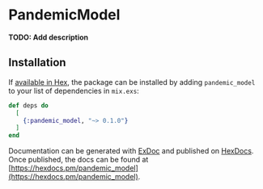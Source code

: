 # PandemicModel

**TODO: Add description**

## Installation

If [available in Hex](https://hex.pm/docs/publish), the package can be installed
by adding `pandemic_model` to your list of dependencies in `mix.exs`:

```elixir
def deps do
  [
    {:pandemic_model, "~> 0.1.0"}
  ]
end
```

Documentation can be generated with [ExDoc](https://github.com/elixir-lang/ex_doc)
and published on [HexDocs](https://hexdocs.pm). Once published, the docs can
be found at [https://hexdocs.pm/pandemic_model](https://hexdocs.pm/pandemic_model).

